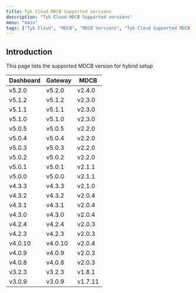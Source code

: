 ```yaml
---
title: Tyk Cloud MDCB Supported versions
description: "Tyk Cloud MDCB Supported versions"
menu: "main"
tags: ["Tyk Cloud", "MDCB", "MDCB Versions", "Tyk Cloud Supported MDCB Versions"]
---
```


## Introduction

This page lists the supported MDCB version for hybrid setup

| Dashboard | Gateway | MDCB    |
| --------- | ------- | ------- |
| v5.2.0    | v5.2.0  | v2.4.0  |
| v5.1.2    | v5.1.2  | v2.3.0  |
| v5.1.1    | v5.1.1  | v2.3.0  |
| v5.1.0    | v5.1.0  | v2.3.0  |
| v5.0.5    | v5.0.5  | v2.2.0  |
| v5.0.4    | v5.0.4  | v2.2.0  |
| v5.0.3    | v5.0.3  | v2.2.0  |
| v5.0.2    | v5.0.2  | v2.2.0  |
| v5.0.1    | v5.0.1  | v2.1.1  |
| v5.0.0    | v5.0.0  | v2.1.1  |
| v4.3.3    | v4.3.3  | v2.1.0  |
| v4.3.2    | v4.3.2  | v2.0.4  |
| v4.3.1    | v4.3.1  | v2.0.4  |
| v4.3.0    | v4.3.0  | v2.0.4  |
| v4.2.4    | v4.2.4  | v2.0.3  |
| v4.2.3    | v4.2.3  | v2.0.3  |
| v4.0.10   | v4.0.10 | v2.0.4  |
| v4.0.9    | v4.0.9  | v2.0.3  |
| v4.0.8    | v4.0.8  | v2.0.3  |
| v3.2.3    | v3.2.3  | v1.8.1  |
| v3.0.9    | v3.0.9  | v1.7.11 |
